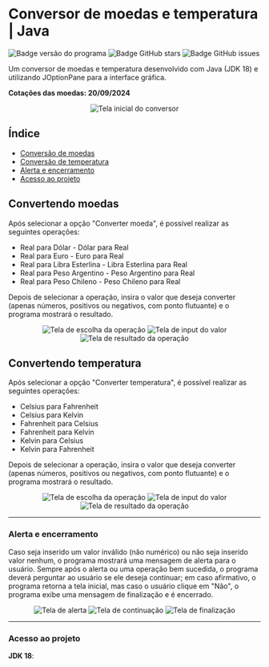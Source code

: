 # Conversor de moedas e temperatura | Java

![Badge versão do programa](https://img.shields.io/badge/version-1.0-9cf?style=for-the-badge "Version") 
![Badge GitHub stars](https://img.shields.io/github/stars/xLucaspx/conversor-java?style=for-the-badge "Stars") 
![Badge GitHub issues](https://img.shields.io/github/issues/xLucaspx/conversor-java?style=for-the-badge "Issues")

Um conversor de moedas e temperatura desenvolvido com Java (JDK 18) e utilizando JOptionPane para a interface gráfica.

**Cotações das moedas: 20/09/2024**

<p align="center">
  <img src="img/tela-inicial.jpg" alt="Tela inicial do conversor" title="Tela inicial do conversor">
</p>

## Índice

- [Conversão de moedas](#convertendo-moedas)
- [Conversão de temperatura](#convertendo-temperatura)
- [Alerta e encerramento](#alerta-e-encerramento)
- [Acesso ao projeto](#acesso-ao-projeto)

## Convertendo moedas

Após selecionar a opção "Converter moeda", é possível realizar as seguintes operações:
- Real para Dólar - Dólar para Real
- Real para Euro - Euro para Real
- Real para Libra Esterlina - Libra Esterlina para Real
- Real para Peso Argentino - Peso Argentino para Real
- Real para Peso Chileno - Peso Chileno para Real

Depois de selecionar a operação, insira o valor que deseja converter (apenas números, positivos ou negativos, com ponto flutuante) e o programa mostrará o resultado.

<p align="center">
  <img src="img/escolha-moedas.jpg" alt="Tela de escolha da operação" title="Tela de escolha da operação">
  <img src="img/input-moedas.jpg" alt="Tela de input do valor" title="Tela de input do valor">
  <img src="img/resultado-moedas.jpg" alt="Tela de resultado da operação" title="Tela de resultado da operação">
</p>

## Convertendo temperatura

Após selecionar a opção "Converter temperatura", é possível realizar as seguintes operações:
- Celsius para Fahrenheit
- Celsius para Kelvin
- Fahrenheit para Celsius
- Fahrenheit para Kelvin
- Kelvin para Celsius
- Kelvin para Fahrenheit

Depois de selecionar a operação, insira o valor que deseja converter (apenas números, positivos ou negativos, com ponto flutuante) e o programa mostrará o resultado.


<p align="center">
  <img src="img/escolha-temperatura.jpg" alt="Tela de escolha da operação" title="Tela de escolha da operação">
  <img src="img/input-temperatura.jpg" alt="Tela de input do valor" title="Tela de input do valor">
  <img src="img/resultado-temperatura.jpg" alt="Tela de resultado da operação" title="Tela de resultado da operação">
</p>

---

### Alerta e encerramento

Caso seja inserido um valor inválido (não numérico) ou não seja inserido valor nenhum, o programa mostrará uma mensagem de alerta para o usuário.
Sempre após o alerta ou uma operação bem sucedida, o programa deverá perguntar ao usuário se ele deseja continuar; em caso afirmativo, o programa retorna a tela inicial, mas caso o usuário clique em "Não", o programa exibe uma mensagem de finalização e é encerrado.

<p align="center">
  <img src="img/alerta.jpg" alt="Tela de alerta" title="Tela de alerta">
  <img src="img/continuar.jpg" alt="Tela de continuação" title="Tela de continuação">
  <img src="img/finalizado.jpg" alt="Tela de finalização" title="Tela de finalização">
</p>

---

### Acesso ao projeto 

**JDK 18**:



